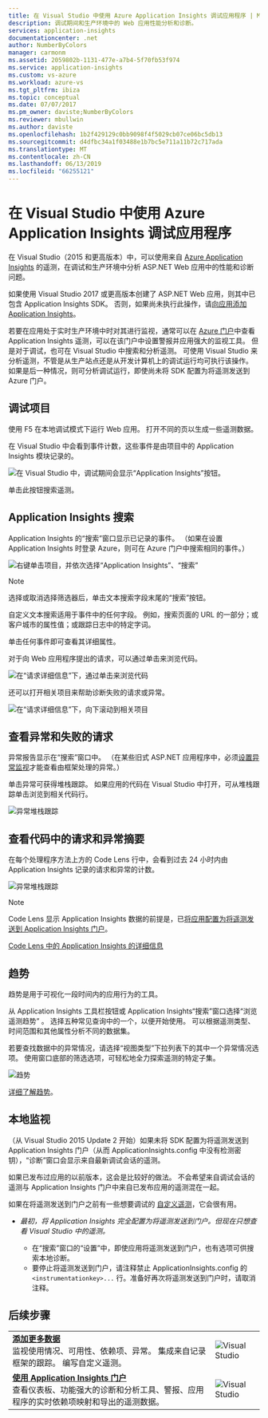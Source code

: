 ```yaml
---
title: 在 Visual Studio 中使用 Azure Application Insights 调试应用程序 | Microsoft Docs
description: 调试期间和生产环境中的 Web 应用性能分析和诊断。
services: application-insights
documentationcenter: .net
author: NumberByColors
manager: carmonm
ms.assetid: 2059802b-1131-477e-a7b4-5f70fb53f974
ms.service: application-insights
ms.custom: vs-azure
ms.workload: azure-vs
ms.tgt_pltfrm: ibiza
ms.topic: conceptual
ms.date: 07/07/2017
ms.pm_owner: daviste;NumberByColors
ms.reviewer: mbullwin
ms.author: daviste
ms.openlocfilehash: 1b2f429129c0bb9098f4f5029cb07ce06bc5db13
ms.sourcegitcommit: d4dfbc34a1f03488e1b7bc5e711a11b72c717ada
ms.translationtype: MT
ms.contentlocale: zh-CN
ms.lasthandoff: 06/13/2019
ms.locfileid: "66255121"
---
```

# <a name="debug-your-applications-with-azure-application-insights-in-visual-studio"></a>在 Visual Studio 中使用 Azure Application Insights 调试应用程序
在 Visual Studio（2015 和更高版本）中，可以使用来自 [Azure Application Insights](../../azure-monitor/app/app-insights-overview.md) 的遥测，在调试和生产环境中分析 ASP.NET Web 应用中的性能和诊断问题。

如果使用 Visual Studio 2017 或更高版本创建了 ASP.NET Web 应用，则其中已包含 Application Insights SDK。 否则，如果尚未执行此操作，请[向应用添加 Application Insights](../../azure-monitor/app/asp-net.md)。

若要在应用处于实时生产环境中时对其进行监视，通常可以在 [Azure 门户](https://portal.azure.com)中查看 Application Insights 遥测，可以在该门户中设置警报并应用强大的监视工具。 但是对于调试，也可在 Visual Studio 中搜索和分析遥测。 可使用 Visual Studio 来分析遥测，不管是从生产站点还是从开发计算机上的调试运行均可执行该操作。 如果是后一种情况，则可分析调试运行，即使尚未将 SDK 配置为将遥测发送到 Azure 门户。 

## <a name="run"></a>调试项目
使用 F5 在本地调试模式下运行 Web 应用。 打开不同的页以生成一些遥测数据。

在 Visual Studio 中会看到事件计数，这些事件是由项目中的 Application Insights 模块记录的。

![在 Visual Studio 中，调试期间会显示“Application Insights”按钮。](./media/visual-studio/appinsights-09eventcount.png)

单击此按钮搜索遥测。 

## <a name="application-insights-search"></a>Application Insights 搜索
Application Insights 的“搜索”窗口显示已记录的事件。 （如果在设置 Application Insights 时登录 Azure，则可在 Azure 门户中搜索相同的事件。）

![右键单击项目，并依次选择“Application Insights”、“搜索”](./media/visual-studio/34.png)

> [!NOTE] 
> 选择或取消选择筛选器后，单击文本搜索字段末尾的“搜索”按钮。
>

自定义文本搜索适用于事件中的任何字段。 例如，搜索页面的 URL 的一部分；或客户城市的属性值；或跟踪日志中的特定字词。

单击任何事件即可查看其详细属性。

对于向 Web 应用程序提出的请求，可以通过单击来浏览代码。

![在“请求详细信息”下，通过单击来浏览代码](./media/visual-studio/31.png)

还可以打开相关项目来帮助诊断失败的请求或异常。

![在“请求详细信息”下，向下滚动到相关项目](./media/visual-studio/41.png)

## <a name="view-exceptions-and-failed-requests"></a>查看异常和失败的请求
异常报告显示在“搜索”窗口中。 （在某些旧式 ASP.NET 应用程序中，必须[设置异常监视](../../azure-monitor/app/asp-net-exceptions.md)才能查看由框架处理的异常。）

单击异常可获得堆栈跟踪。 如果应用的代码在 Visual Studio 中打开，可从堆栈跟踪单击浏览到相关代码行。

![异常堆栈跟踪](./media/visual-studio/17.png)

## <a name="view-request-and-exception-summaries-in-the-code"></a>查看代码中的请求和异常摘要
在每个处理程序方法上方的 Code Lens 行中，会看到过去 24 小时内由 Application Insights 记录的请求和异常的计数。

![异常堆栈跟踪](./media/visual-studio/21.png)

> [!NOTE] 
> Code Lens 显示 Application Insights 数据的前提是，已[将应用配置为将遥测发送到 Application Insights 门户](../../azure-monitor/app/asp-net.md)。
>

[Code Lens 中的 Application Insights 的详细信息](../../azure-monitor/app/visual-studio-codelens.md)

## <a name="trends"></a>趋势
趋势是用于可视化一段时间内的应用行为的工具。 

从 Application Insights 工具栏按钮或 Application Insights“搜索”窗口选择“浏览遥测趋势”  。 选择五种常见查询中的一个，以便开始使用。 可以根据遥测类型、时间范围和其他属性分析不同的数据集。 

若要查找数据中的异常情况，请选择“视图类型”下拉列表下的其中一个异常情况选项。 使用窗口底部的筛选选项，可轻松地全力探索遥测的特定子集。

![趋势](./media/visual-studio/51.png)

[详细了解趋势](../../azure-monitor/app/visual-studio-trends.md)。

## <a name="local-monitoring"></a>本地监视
（从 Visual Studio 2015 Update 2 开始）如果未将 SDK 配置为将遥测发送到 Application Insights 门户（从而 ApplicationInsights.config 中没有检测密钥），“诊断”窗口会显示来自最新调试会话的遥测。 

如果已发布过应用的以前版本，这会是比较好的做法。 不会希望来自调试会话的遥测与 Application Insights 门户中来自已发布应用的遥测混在一起。

如果在将遥测发送到门户之前有一些想要调试的 [自定义遥测](../../azure-monitor/app/api-custom-events-metrics.md)，它会很有用。

* *最初，将 Application Insights 完全配置为将遥测发送到门户。但现在只想查看 Visual Studio 中的遥测。*
  
  * 在“搜索”窗口的“设置”中，即使应用将遥测发送到门户，也有选项可供搜索本地诊断。
  * 要停止将遥测发送到门户，请注释禁止 ApplicationInsights.config 的 `<instrumentationkey>...` 行。准备好再次将遥测发送到门户时，请取消注释。


## <a name="next-steps"></a>后续步骤
|  |  |
| --- | --- |
| **[添加更多数据](../../azure-monitor/app/asp-net-more.md)**<br/>监视使用情况、可用性、依赖项、异常。 集成来自记录框架的跟踪。 编写自定义遥测。 |![Visual Studio](./media/visual-studio/64.png) |
| **[使用 Application Insights 门户](../../azure-monitor/app/overview-dashboard.md)**<br/>查看仪表板、功能强大的诊断和分析工具、警报、应用程序的实时依赖项映射和导出的遥测数据。 |![Visual Studio](./media/visual-studio/62.png) |

